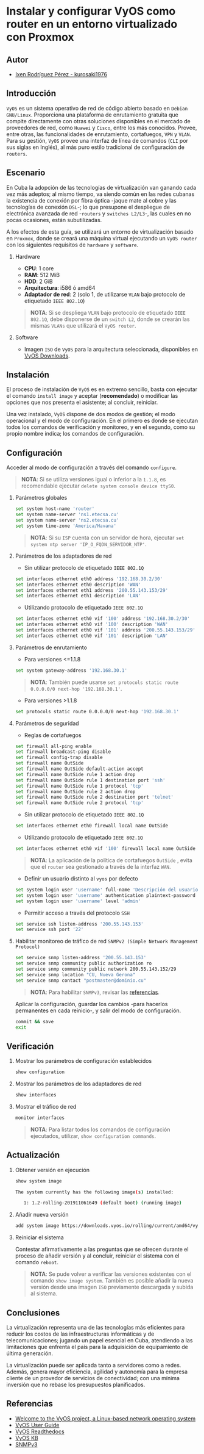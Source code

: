 # Instalar y configurar VyOS como router en un entorno virtualizado con Proxmox

## Autor

- [Ixen Rodríguez Pérez - kurosaki1976](ixenrp1976@gmail.com)

## Introducción

`VyOS` es un sistema operativo de red de código abierto basado en `Debian GNU/Linux`. Proporciona una plataforma de enrutamiento gratuita que compite directamente con otras soluciones disponibles en el mercado de proveedores de red, como `Huawei` y `Cisco`, entre los más conocidos. Provee, entre otras, las funcionalidades de enrutamiento, cortafuegos, `VPN` y `VLAN`. Para su gestión, `VyOS` provee una interfaz de línea de comandos (`CLI` por sus siglas en Inglés), al más puro estilo tradicional de configuración de `routers`.

## Escenario

En Cuba la adopción de las tecnologías de virtualización van ganando cada vez más adeptos; al mismo tiempo, va siendo común en las redes cubanas la existencia de conexión por fibra óptica -jaque mate al cobre y las tecnologías de conexión `DSL`-; lo que presupone el despliegue de electrónica avanzada de red -`routers` y `switches L2/L3`-, las cuales en no pocas ocasiones, están subutilizadas.

A los efectos de esta guía, se utilizará un entorno de virtualización basado en `Proxmox`, donde se creará una máquina virtual ejecutando un `VyOS router` con los siguientes requisitos de `hardware` y `software`.

1. Hardware
    - **CPU**: 1 core
    - **RAM**: 512 MiB
    - **HDD**: 2 GiB
    - **Arquitectura**: i586 ó amd64
    - **Adaptador de red**: 2 (solo 1, de utilizarse `VLAN` bajo protocolo de etiquetado `IEEE 802.1Q`)

    > **NOTA**: Si se despliega `VLAN` bajo protocolo de etiquetado `IEEE 802.1Q`, debe disponerse de un `switch L2`, donde se crearán las mismas `VLANs` que utilizará el `VyOS router`.

2. Software
    - Imagen `ISO` de `VyOS` para la arquitectura seleccionada, disponibles en [VyOS Downloads](https://downloads.vyos.io/).

## Instalación

El proceso de instalación de `VyOS` es en extremo sencillo, basta con ejecutar el comando `install image` y aceptar (**recomendado**) o modificar las opciones que nos presenta el asistente; al concluir, reiniciar.

Una vez instalado, `VyOS` dispone de dos modos de gestión; el modo operacional y el modo de configuración. En el primero es donde se ejecutan todos los comandos de verificación y monitoreo, y en el segundo, como su propio nombre indica; los comandos de configuración.

## Configuración

Acceder al modo de configuración a través del comando `configure`.

> **NOTA**: Si se utiliza versiones igual o inferior a la `1.1.8`, es recomendable ejecutar `delete system console device ttyS0`.

1. Parámetros globales

    ```bash
    set system host-name 'router'
    set system name-server 'ns1.etecsa.cu'
    set system name-server 'ns2.etecsa.cu'
    set system time-zone 'America/Havana'
    ```

    > **NOTA**: Si su `ISP` cuenta con un servidor de hora, ejecutar `set system ntp server 'IP_O_FQDN_SERVIDOR_NTP'`.

2. Parámetros de los adaptadores de red

    - Sin utilizar protocolo de etiquetado `IEEE 802.1Q`

    ```bash
    set interfaces ethernet eth0 address '192.168.30.2/30'
    set interfaces ethernet eth0 description 'WAN'
    set interfaces ethernet eth1 address '200.55.143.153/29'
    set interfaces ethernet eth1 description 'LAN'
    ```

    - Utilizando protocolo de etiquetado `IEEE 802.1Q`

    ```bash
    set interfaces ethernet eth0 vif '100' address '192.168.30.2/30'
    set interfaces ethernet eth0 vif '100' description 'WAN'
    set interfaces ethernet eth0 vif '101' address '200.55.143.153/29'
    set interfaces ethernet eth0 vif '101' description 'LAN'
    ```

3. Parámetros de enrutamiento

    - Para versiones <=1.1.8

    ```bash
    set system gateway-address '192.168.30.1'
    ```

    > **NOTA**: También puede usarse `set protocols static route 0.0.0.0/0 next-hop '192.168.30.1'`.

    - Para versiones >1.1.8

    ```bash
    set protocols static route 0.0.0.0/0 next-hop '192.168.30.1'
    ```

4. Parámetros de seguridad

    - Reglas de cortafuegos

    ```bash
    set firewall all-ping enable
    set firewall broadcast-ping disable
    set firewall config-trap disable
    set firewall name OutSide
    set firewall name OutSide default-action accept
    set firewall name OutSide rule 1 action drop
    set firewall name OutSide rule 1 destination port 'ssh'
    set firewall name OutSide rule 1 protocol 'tcp'
    set firewall name OutSide rule 2 action drop
    set firewall name OutSide rule 2 destination port 'telnet'
    set firewall name OutSide rule 2 protocol 'tcp'
    ```

    - Sin utilizar protocolo de etiquetado `IEEE 802.1Q`

    ```bash
    set interfaces ethernet eth0 firewall local name OutSide
    ```

    - Utilizando protocolo de etiquetado `IEEE 802.1Q`

    ```bash
    set interfaces ethernet eth0 vif '100' firewall local name OutSide
    ```

    > **NOTA**: La aplicación de la política de cortafuegos `OutSide` , evita que el `router` sea gestionado a través de la interfaz `WAN`.

    - Definir un usuario distinto al `vyos` por defecto

    ```bash
    set system login user 'username' full-name 'Descripción del usuario'
    set system login user 'username' authentication plaintext-password 'P@s$w0rd.2019'
    set system login user 'username' level 'admin'
    ```

    - Permitir acceso a través del protocolo `SSH`

    ```bash
    set service ssh listen-address '200.55.143.153'
    set service ssh port '22'
    ```

5. Habilitar monitoreo de tráfico de red `SNMPv2 (Simple Network Management Protocol)`

    ```bash
    set service snmp listen-address '200.55.143.153'
    set service snmp community public authorization ro
    set service snmp community public network 200.55.143.152/29
    set service snmp location "CU, Nueva Gerona"
    set service snmp contact "postmaster@dominio.cu"
    ```

    > **NOTA**: Para habilitar `SNMPv3`, revisar las [referencias](#referencias).

    Aplicar la configuración, guardar los cambios -para hacerlos permanentes en cada reinicio-, y salir del modo de configuración.

    ```bash
    commit && save
    exit
    ```

## Verificación

1. Mostrar los parámetros de configuración establecidos

    ```bash
    show configuration
    ```

2. Mostrar los parámetros de los adaptadores de red

    ```bash
    show interfaces
    ```

3. Mostrar el tráfico de red

    ```bash
    monitor interfaces
    ```

    > **NOTA**: Para listar todos los comandos de configuración ejecutados, utilizar, `show configuration commands`.

## Actualización

1. Obtener versión en ejecución

    ```bash
    show system image

    The system currently has the following image(s) installed:

       1: 1.2-rolling-201911061649 (default boot) (running image)
    ```

2. Añadir nueva versión

    ```bash
    add system image https://downloads.vyos.io/rolling/current/amd64/vyos-rolling-latest.iso
    ```

3. Reiniciar el sistema

    Contestar afirmativamente a las preguntas que se ofrecen durante el proceso de añadir versión y al concluir, reiniciar el sistema con el comando `reboot`.

    > **NOTA**: Se pude volver a verificar las versiones existentes con el comando `show image system`. También es posible añadir la nueva versión desde una imagen `ISO` previamente descargada y subida al sistema.

## Conclusiones

La virtualización representa una de las tecnologías más eficientes para reducir los costos de las infraestructuras informáticas y de telecomunicaciones; jugando un papel esencial en Cuba, atendiendo a las limitaciones que enfrenta el país para la adquisición de equipamiento de última generación.

La virtualización puede ser aplicada tanto a servidores como a redes. Además, genera mayor eficiencia, agilidad y autonomía para la empresa cliente de un provedor de servicios de conectividad; con una mínima inversión que no rebase los presupuestos planificados.

## Referencias

* [Welcome to the VyOS project, a Linux-based network operating system](https://wiki.vyos.net/wiki/Main_Page)
* [VyOS User Guide](https://wiki.vyos.net/wiki/User_Guide)
* [VyOS Readthedocs](https://vyos.readthedocs.io/en/latest/)
* [VyOS KB](https://support.vyos.io/en/kb)
* [SNMPv3](https://wiki.vyos.net/wiki/SNMPv3)
